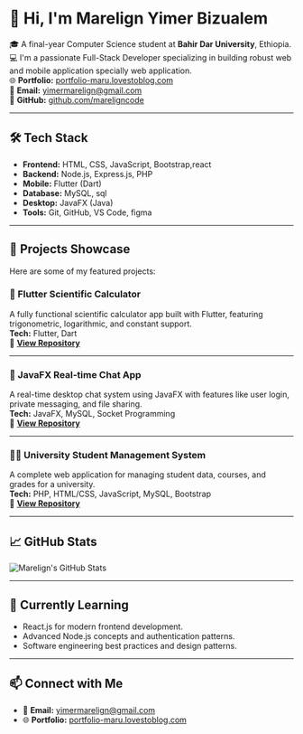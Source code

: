 # 👋 Hi, I'm Marelign Yimer Bizualem

🎓 A final-year Computer Science student at **Bahir Dar University**, Ethiopia.  
💻 I'm a passionate Full-Stack Developer specializing in building robust web and mobile application specially web application.  
🌐 **Portfolio:** [portfolio-maru.lovestoblog.com](http://portfolio-maru.lovestoblog.com)  
📧 **Email:** [yimermarelign@gmail.com](mailto:yimermarelign@gmail.com)  
🐙 **GitHub:** [github.com/mareligncode](https://github.com/mareligncode)

---

## 🛠️ Tech Stack

- **Frontend:** HTML, CSS, JavaScript, Bootstrap,react
- **Backend:** Node.js, Express.js, PHP
- **Mobile:** Flutter (Dart)
- **Database:** MySQL, sql 
- **Desktop:** JavaFX (Java)
- **Tools:** Git, GitHub, VS Code, figma

---

## 🚀 Projects Showcase

Here are some of my featured projects:

### 📱 Flutter Scientific Calculator
A fully functional scientific calculator app built with Flutter, featuring trigonometric, logarithmic, and constant support.  
**Tech:** Flutter, Dart  
🔗 **[View Repository](https://github.com/mareligncode/YOUR-REPO-NAME-HERE)**

---

### 💬 JavaFX Real-time Chat App
A real-time desktop chat system using JavaFX with features like user login, private messaging, and file sharing.  
**Tech:** JavaFX, MySQL, Socket Programming  
🔗 **[View Repository](https://github.com/mareligncode/YOUR-REPO-NAME-HERE)**

---

### 🧑‍🎓 University Student Management System
A complete web application for managing student data, courses, and grades for a university.  
**Tech:** PHP, HTML/CSS, JavaScript, MySQL, Bootstrap  
🔗 **[View Repository](https://github.com/mareligncode/YOUR-REPO-NAME-HERE)**

---

## 📈 GitHub Stats

![Marelign's GitHub Stats](https://github-readme-stats.vercel.app/api?username=mareligncode&show_icons=true&theme=default)

---

## 🌱 Currently Learning

- React.js for modern frontend development.
- Advanced Node.js concepts and authentication patterns.
- Software engineering best practices and design patterns.

---

## 📫 Connect with Me

- 📧 **Email:** [yimermarelign@gmail.com](mailto:yimermarelign@gmail.com)
- 🌐 **Portfolio:** [portfolio-maru.lovestoblog.com](http://portfolio-maru.lovestoblog.com)
